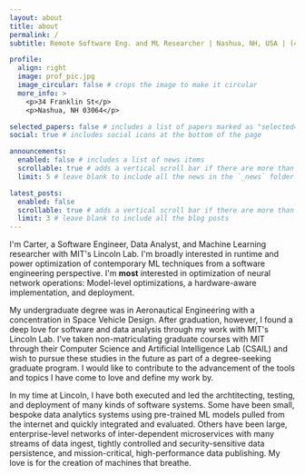 ```yaml
---
layout: about
title: about
permalink: /
subtitle: Remote Software Eng. and ML Researcher | Nashua, NH, USA | (401) 523-0712 | godincarter17@gmail.com (preferred)

profile:
  align: right
  image: prof_pic.jpg
  image_circular: false # crops the image to make it circular
  more_info: >
    <p>34 Franklin St</p>
    <p>Nashua, NH 03064</p>

selected_papers: false # includes a list of papers marked as "selected={true}"
social: true # includes social icons at the bottom of the page

announcements:
  enabled: false # includes a list of news items
  scrollable: true # adds a vertical scroll bar if there are more than 3 news items
  limit: 5 # leave blank to include all the news in the `_news` folder

latest_posts:
  enabled: false
  scrollable: true # adds a vertical scroll bar if there are more than 3 new posts items
  limit: 3 # leave blank to include all the blog posts
---
```


I'm Carter, a Software Engineer, Data Analyst, and Machine Learning researcher with MIT's Lincoln Lab. I'm broadly interested in runtime and power optimization of contemporary ML techniques from a software engineering perspective. I'm **most** interested in optimization of neural network operations: Model-level optimizations, a hardware-aware implementation, and deployment.

My undergraduate degree was in Aeronautical Engineering with a concentration in Space Vehicle Design. After graduation, however, I found a deep love for software and data analysis through my work with MIT's Lincoln Lab. I've taken non-matriculating graduate courses with MIT through their Computer Science and Artificial Intelligence Lab (CSAIL) and wish to pursue these studies in the future as part of a degree-seeking graduate program. I would like to contribute to the advancement of the tools and topics I have come to love and define my work by.

In my time at Lincoln, I have both executed and led the archtitecting, testing, and deployment of many kinds of software systems. Some have been small, bespoke data analytics systems using pre-trained ML models pulled from the internet and quickly integrated and evaluated. Others have been large, enterprise-level networks of inter-dependent microservices with many streams of data ingest, tightly controlled and security-sensitive data persistence, and mission-critical, high-performance data publishing. My love is for the creation of machines that breathe.
